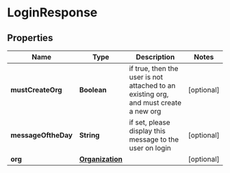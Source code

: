 
# LoginResponse

## Properties
Name | Type | Description | Notes
------------ | ------------- | ------------- | -------------
**mustCreateOrg** | **Boolean** | if true, then the user is not attached to an existing org, and must create a new org |  [optional]
**messageOftheDay** | **String** | if set, please display this message to the user on login |  [optional]
**org** | [**Organization**](Organization.md) |  |  [optional]



